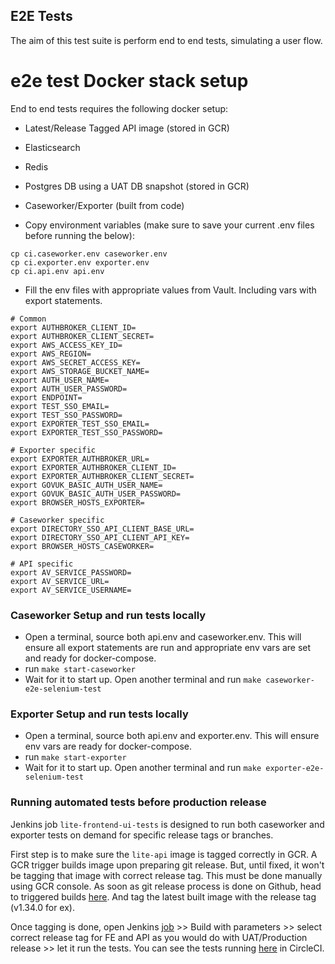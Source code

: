 ## E2E Tests

The aim of this test suite is perform end to end tests, simulating a user flow.

# e2e test Docker stack setup

End to end tests requires the following docker setup:

- Latest/Release Tagged API image (stored in GCR)
- Elasticsearch
- Redis
- Postgres DB using a UAT DB snapshot (stored in GCR)
- Caseworker/Exporter (built from code)

- Copy environment variables (make sure to save your current .env files before running the below):
```
cp ci.caseworker.env caseworker.env
cp ci.exporter.env exporter.env
cp ci.api.env api.env
```
- Fill the env files with appropriate values from Vault. Including vars with export statements.

```
# Common
export AUTHBROKER_CLIENT_ID=
export AUTHBROKER_CLIENT_SECRET=
export AWS_ACCESS_KEY_ID=
export AWS_REGION=
export AWS_SECRET_ACCESS_KEY=
export AWS_STORAGE_BUCKET_NAME=
export AUTH_USER_NAME=
export AUTH_USER_PASSWORD=
export ENDPOINT=
export TEST_SSO_EMAIL=
export TEST_SSO_PASSWORD=
export EXPORTER_TEST_SSO_EMAIL=
export EXPORTER_TEST_SSO_PASSWORD=

# Exporter specific
export EXPORTER_AUTHBROKER_URL=
export EXPORTER_AUTHBROKER_CLIENT_ID=
export EXPORTER_AUTHBROKER_CLIENT_SECRET=
export GOVUK_BASIC_AUTH_USER_NAME=
export GOVUK_BASIC_AUTH_USER_PASSWORD=
export BROWSER_HOSTS_EXPORTER=

# Caseworker specific
export DIRECTORY_SSO_API_CLIENT_BASE_URL=
export DIRECTORY_SSO_API_CLIENT_API_KEY=
export BROWSER_HOSTS_CASEWORKER=

# API specific
export AV_SERVICE_PASSWORD=
export AV_SERVICE_URL=
export AV_SERVICE_USERNAME=
```

### Caseworker Setup and run tests locally

- Open a terminal, source both api.env and caseworker.env. This will ensure all export statements are run and appropriate env vars are set and ready for docker-compose.
- run `make start-caseworker`
- Wait for it to start up. Open another terminal and run `make caseworker-e2e-selenium-test`

### Exporter Setup and run tests locally

- Open a terminal, source both api.env and exporter.env. This will ensure env vars are ready for docker-compose.
- run `make start-exporter`
- Wait for it to start up. Open another terminal and run `make exporter-e2e-selenium-test`


### Running automated tests before production release
Jenkins job `lite-frontend-ui-tests` is designed to run both caseworker and exporter tests on demand for specific release tags or branches.

First step is to make sure the `lite-api` image is tagged correctly in GCR. A GCR trigger builds image upon preparing git release. But, until fixed, it won't be tagging that image with correct release tag. This must be done manually using GCR console. As soon as git release process is done on Github, head to triggered builds [here](https://console.cloud.google.com/gcr/images/sre-docker-registry/global/github.com/uktrade/lite-api). And tag the latest built image with the release tag (v1.34.0 for ex).

Once tagging is done, open Jenkins [job](https://jenkins.ci.uktrade.digital/view/LITE/job/lite-frontend-ui-tests/) >> Build with parameters >> select correct release tag for FE and API as you would do with UAT/Production release >> let it run the tests. You can see the tests running [here](https://app.circleci.com/pipelines/github/uktrade/lite-frontend?filter=all) in CircleCI.
